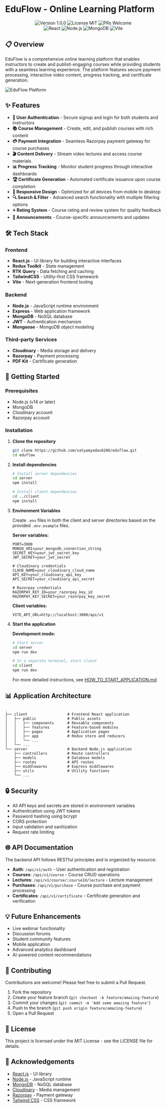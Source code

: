# EduFlow - Online Learning Platform

<div align="center">
  <img src="https://img.shields.io/badge/version-1.0.0-blue.svg" alt="Version 1.0.0">
  <img src="https://img.shields.io/badge/license-MIT-green.svg" alt="License MIT">
  <img src="https://img.shields.io/badge/PRs-welcome-brightgreen.svg" alt="PRs Welcome">
</div>

<div align="center">
  <img src="https://img.shields.io/badge/React-18.x-61DAFB.svg?logo=react&logoColor=white" alt="React">
  <img src="https://img.shields.io/badge/Node.js-18.x-339933.svg?logo=node.js&logoColor=white" alt="Node.js">
  <img src="https://img.shields.io/badge/MongoDB-6.0-47A248.svg?logo=mongodb&logoColor=white" alt="MongoDB">
  <img src="https://img.shields.io/badge/Vite-4.x-646CFF.svg?logo=vite&logoColor=white" alt="Vite">
</div>

## 📋 Overview

EduFlow is a comprehensive online learning platform that enables instructors to create and publish engaging courses while providing students with a seamless learning experience. The platform features secure payment processing, interactive video content, progress tracking, and certificate generation.

![EduFlow Platform](https://via.placeholder.com/800x400?text=EduFlow+Platform)

## ✨ Features

- **🔐 User Authentication** - Secure signup and login for both students and instructors
- **📚 Course Management** - Create, edit, and publish courses with rich content
- **💳 Payment Integration** - Seamless Razorpay payment gateway for course purchases
- **🎬 Content Delivery** - Stream video lectures and access course materials
- **📊 Progress Tracking** - Monitor student progress through interactive dashboards
- **🏆 Certificate Generation** - Automated certificate issuance upon course completion
- **📱 Responsive Design** - Optimized for all devices from mobile to desktop
- **🔍 Search & Filter** - Advanced search functionality with multiple filtering options
- **⭐ Rating System** - Course rating and review system for quality feedback
- **📢 Announcements** - Course-specific announcements and updates

## 🛠️ Tech Stack

### Frontend
- **React.js** - UI library for building interactive interfaces
- **Redux Toolkit** - State management
- **RTK Query** - Data fetching and caching
- **TailwindCSS** - Utility-first CSS framework
- **Vite** - Next-generation frontend tooling

### Backend
- **Node.js** - JavaScript runtime environment
- **Express** - Web application framework
- **MongoDB** - NoSQL database
- **JWT** - Authentication mechanism
- **Mongoose** - MongoDB object modeling

### Third-party Services
- **Cloudinary** - Media storage and delivery
- **Razorpay** - Payment processing
- **PDF Kit** - Certificate generation

## 🚀 Getting Started

### Prerequisites

- Node.js (v14 or later)
- MongoDB
- Cloudinary account
- Razorpay account

### Installation

1. **Clone the repository**
   ```bash
   git clone https://github.com/satyamyadav6286/eduflow.git
   cd eduflow
   ```

2. **Install dependencies**
   ```bash
   # Install server dependencies
   cd server
   npm install

   # Install client dependencies
   cd ../client
   npm install
   ```

3. **Environment Variables**
   
   Create `.env` files in both the client and server directories based on the provided `.env.example` files.

   **Server variables:**
   ```
   PORT=3000
   MONGO_URI=your_mongodb_connection_string
   SECRET_KEY=your_jwt_secret_key
   JWT_SECRET=your_jwt_secret

   # Cloudinary credentials
   CLOUD_NAME=your_cloudinary_cloud_name
   API_KEY=your_cloudinary_api_key
   API_SECRET=your_cloudinary_api_secret

   # Razorpay credentials
   RAZORPAY_KEY_ID=your_razorpay_key_id
   RAZORPAY_KEY_SECRET=your_razorpay_key_secret
   ```

   **Client variables:**
   ```
   VITE_API_URL=http://localhost:3000/api/v1
   ```

4. **Start the application**

   **Development mode:**
   ```bash
   # Start server
   cd server
   npm run dev

   # In a separate terminal, start client
   cd client
   npm run dev
   ```

   For more detailed instructions, see [HOW_TO_START_APPLICATION.md](HOW_TO_START_APPLICATION.md)

## 📊 Application Architecture

```
.
├── client                  # Frontend React application
│   ├── public              # Public assets
│   │   ├── components      # Reusable components
│   │   ├── features        # Feature-based modules
│   │   ├── pages           # Application pages
│   │   ├── app             # Redux store and reducers
│   │   └── ...
│   └── ...
└── server                  # Backend Node.js application
    ├── controllers         # Route controllers
    ├── models              # Database models
    ├── routes              # API routes
    ├── middlewares         # Express middlewares
    ├── utils               # Utility functions
    └── ...
```

## 🔒 Security

- All API keys and secrets are stored in environment variables
- Authentication using JWT tokens
- Password hashing using bcrypt
- CORS protection
- Input validation and sanitization
- Request rate limiting

## 🌐 API Documentation

The backend API follows RESTful principles and is organized by resource:

- **Auth**: `/api/v1/auth` - User authentication and registration
- **Courses**: `/api/v1/course` - Course CRUD operations
- **Lectures**: `/api/v1/course/:courseId/lecture` - Lecture management
- **Purchases**: `/api/v1/purchase` - Course purchase and payment processing
- **Certificates**: `/api/v1/certificate` - Certificate generation and verification

## 💡 Future Enhancements

- Live webinar functionality
- Discussion forums
- Student community features
- Mobile application
- Advanced analytics dashboard
- AI-powered content recommendations

## 🤝 Contributing

Contributions are welcome! Please feel free to submit a Pull Request.

1. Fork the repository
2. Create your feature branch (`git checkout -b feature/amazing-feature`)
3. Commit your changes (`git commit -m 'Add some amazing feature'`)
4. Push to the branch (`git push origin feature/amazing-feature`)
5. Open a Pull Request

## 📄 License

This project is licensed under the MIT License - see the LICENSE file for details.

## 🙏 Acknowledgements

- [React.js](https://reactjs.org/) - UI library
- [Node.js](https://nodejs.org/) - JavaScript runtime
- [MongoDB](https://www.mongodb.com/) - NoSQL database
- [Cloudinary](https://cloudinary.com/) - Media management
- [Razorpay](https://razorpay.com/) - Payment gateway
- [Tailwind CSS](https://tailwindcss.com/) - CSS framework 